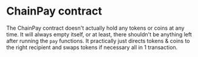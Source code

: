# ChainPay contract

The ChainPay contract doesn't actually hold any tokens or coins at any time. It will always empty itself, or at least, there shouldn't be anything left after running the `pay` functions. It practically just directs tokens & coins to the right recipient and swaps tokens if necessary all in 1 transaction.
